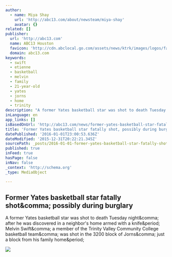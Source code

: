 ```yaml
---
author:
  - name: Miya Shay
    url: 'http://abc13.com/about/newsteam/miya-shay'
    avatar: {}
related: []
publisher:
  url: 'http://abc13.com'
  name: ABC13 Houston
  favicon: 'http://cdn.abclocal.go.com/assets/news/ktrk/images/logos/favicon.ico'
  domain: abc13.com
keywords:
  - swift
  - etienne
  - basketball
  - melvin
  - family
  - 21-year-old
  - yates
  - jorns
  - home
  - trinity
description: "A former Yates basketball star was shot to death Tuesday night, after he was discovered in a neighbor's home armed with a knife. Melvin Swift, a member of the Trinity Valley Community College basketball team, was shot in the 3200 block of Jorns, just a block from his family home."
inLanguage: en
app_links: []
isBasedOnUrl: 'http://abc13.com/news/former-yates-basketball-star-fatally-shot-possibly-during-burglary/1140877/'
title: 'Former Yates basketball star fatally shot, possibly during burglary'
datePublished: '2016-01-01T23:00:53.636Z'
dateModified: '2015-12-31T20:22:21.345Z'
sourcePath: _posts/2016-01-01-former-yates-basketball-star-fatally-shot-possibly-during-b.md
published: true
inFeed: true
hasPage: false
inNav: false
_context: 'http://schema.org'
_type: MediaObject

---
```

<article style=""><h1>Former Yates basketball star fatally shot&amp;comma; possibly during burglary</h1><p>A former Yates basketball star was shot to death Tuesday night&amp;comma; after he was discovered in a neighbor's home armed with a knife&amp;period; Melvin Swift&amp;comma; a member of the Trinity Valley Community College basketball team&amp;comma; was shot in the 3200 block of Jorns&amp;comma; just a block from his family home&amp;period;</p><img src="http://cdn.abclocal.go.com/content/ktrk/images/cms/automation/images/1140887_1280x720.jpg" /></article>